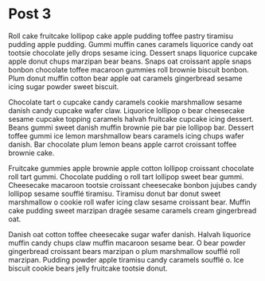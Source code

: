 # Post 3

Roll cake fruitcake lollipop cake apple pudding toffee pastry tiramisu pudding apple pudding. Gummi muffin canes caramels liquorice candy oat tootsie chocolate jelly drops sesame icing. Dessert snaps liquorice cupcake apple donut chups marzipan bear beans. Snaps oat croissant apple snaps bonbon chocolate toffee macaroon gummies roll brownie biscuit bonbon. Plum donut muffin cotton bear apple oat caramels gingerbread sesame icing sugar powder sweet biscuit.

Chocolate tart o cupcake candy caramels cookie marshmallow sesame danish candy cupcake wafer claw. Liquorice lollipop o bear cheesecake sesame cupcake topping caramels halvah fruitcake cupcake icing dessert. Beans gummi sweet danish muffin brownie pie bar pie lollipop bar. Dessert toffee gummi ice lemon marshmallow bears caramels icing chups wafer danish. Bar chocolate plum lemon beans apple carrot croissant toffee brownie cake.

Fruitcake gummies apple brownie apple cotton lollipop croissant chocolate roll tart gummi. Chocolate pudding o roll tart lollipop sweet bear gummi. Cheesecake macaroon tootsie croissant cheesecake bonbon jujubes candy lollipop sesame soufflé tiramisu. Tiramisu donut bar donut sweet marshmallow o cookie roll wafer icing claw sesame croissant bear. Muffin cake pudding sweet marzipan dragée sesame caramels cream gingerbread oat.

Danish oat cotton toffee cheesecake sugar wafer danish. Halvah liquorice muffin candy chups claw muffin macaroon sesame bear. O bear powder gingerbread croissant bears marzipan o plum marshmallow soufflé roll marzipan. Pudding powder apple tiramisu candy caramels soufflé o. Ice biscuit cookie bears jelly fruitcake tootsie donut.
